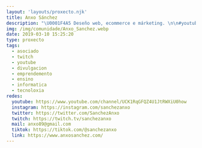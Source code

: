 ```yaml
---
layout: 'layouts/proxecto.njk'
title: Anxo Sánchez
description: "\U0001F4A5 Deseño web, ecommerce e márketing. \n\n#youtubeiras #WordPress #galego"
img: /img/comunidade/Anxo_Sanchez.webp
date: 2019-03-10 15:25:20
type: proxecto
tags:
  - asociado
  - twitch  
  - youtube
  - divulgacion
  - emprendemento
  - ensino
  - informatica
  - tecnoloxia
redes:
  youtube: https://www.youtube.com/channel/UCK1RqGFQZ4U1JtRWXiU0how
  instagram: https://instagram.com/sanchezanxo
  twitter: https://twitter.com/SanchezAnxo
  twitch: https://twitch.tv/sanchezanxo
  mail: anxo89@gmail.com
  tiktok: https://tiktok.com/@sanchezanxo
  link: https://www.anxosanchez.com/
---
```


